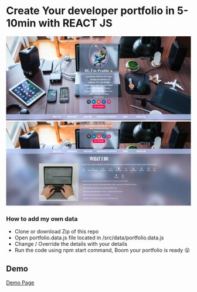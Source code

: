 # Create Your developer portfolio in 5-10min with REACT JS
<img src="./gitImage/frontImage.png">
<img src="./gitImage/whatIdo.png">
<div>
<h3>How to add my own data</h3>
<ul>
<li>Clone or download Zip of this repo</li>
<li>Open portfolio.data.js file located in /src/data/portfolio.data.js</li>
<li>Change / Override the details with your details</li>
<li>Run the code using npm start command, Boom your portfolio is ready 😮 </li>
</ul>
</div>

## Demo

[Demo Page](https://githubprabin143.github.io/developer_portfolio_maker 'Demo Page')